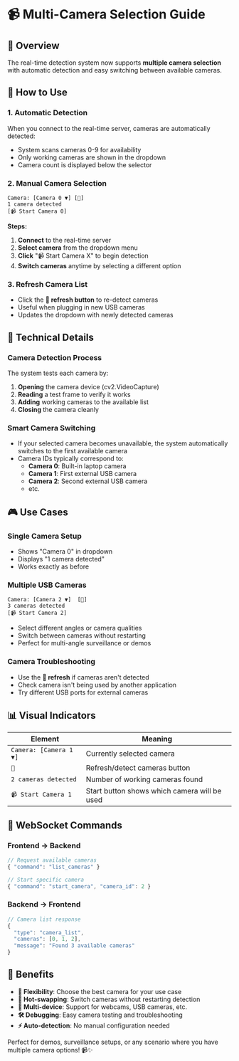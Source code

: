 # 📹 Multi-Camera Selection Guide

## 🎯 Overview

The real-time detection system now supports **multiple camera selection** with automatic detection and easy switching between available cameras.

## 🚀 How to Use

### 1. **Automatic Detection**

When you connect to the real-time server, cameras are automatically detected:

- System scans cameras 0-9 for availability
- Only working cameras are shown in the dropdown
- Camera count is displayed below the selector

### 2. **Manual Camera Selection**

```
Camera: [Camera 0 ▼] [🔄]
1 camera detected
[📹 Start Camera 0]
```

**Steps:**

1. **Connect** to the real-time server
2. **Select camera** from the dropdown menu
3. **Click** "📹 Start Camera X" to begin detection
4. **Switch cameras** anytime by selecting a different option

### 3. **Refresh Camera List**

- Click the **🔄 refresh button** to re-detect cameras
- Useful when plugging in new USB cameras
- Updates the dropdown with newly detected cameras

## 🔧 Technical Details

### Camera Detection Process

The system tests each camera by:

1. **Opening** the camera device (cv2.VideoCapture)
2. **Reading** a test frame to verify it works
3. **Adding** working cameras to the available list
4. **Closing** the camera cleanly

### Smart Camera Switching

- If your selected camera becomes unavailable, the system automatically switches to the first available camera
- Camera IDs typically correspond to:
  - **Camera 0**: Built-in laptop camera
  - **Camera 1**: First external USB camera
  - **Camera 2**: Second external USB camera
  - etc.

## 🎮 Use Cases

### **Single Camera Setup**

- Shows "Camera 0" in dropdown
- Displays "1 camera detected"
- Works exactly as before

### **Multiple USB Cameras**

```
Camera: [Camera 2 ▼]  [🔄]
3 cameras detected
[📹 Start Camera 2]
```

- Select different angles or camera qualities
- Switch between cameras without restarting
- Perfect for multi-angle surveillance or demos

### **Camera Troubleshooting**

- Use the **🔄 refresh** if cameras aren't detected
- Check camera isn't being used by another application
- Try different USB ports for external cameras

## 📊 Visual Indicators

| Element                | Meaning                                      |
| ---------------------- | -------------------------------------------- |
| `Camera: [Camera 1 ▼]` | Currently selected camera                    |
| `🔄`                   | Refresh/detect cameras button                |
| `2 cameras detected`   | Number of working cameras found              |
| `📹 Start Camera 1`    | Start button shows which camera will be used |

## 🔄 WebSocket Commands

### Frontend → Backend

```javascript
// Request available cameras
{ "command": "list_cameras" }

// Start specific camera
{ "command": "start_camera", "camera_id": 2 }
```

### Backend → Frontend

```javascript
// Camera list response
{
  "type": "camera_list",
  "cameras": [0, 1, 2],
  "message": "Found 3 available cameras"
}
```

## 🎉 Benefits

- **🎯 Flexibility**: Choose the best camera for your use case
- **🔄 Hot-swapping**: Switch cameras without restarting detection
- **📱 Multi-device**: Support for webcams, USB cameras, etc.
- **🛠️ Debugging**: Easy camera testing and troubleshooting
- **⚡ Auto-detection**: No manual configuration needed

Perfect for demos, surveillance setups, or any scenario where you have multiple camera options! 📹✨
